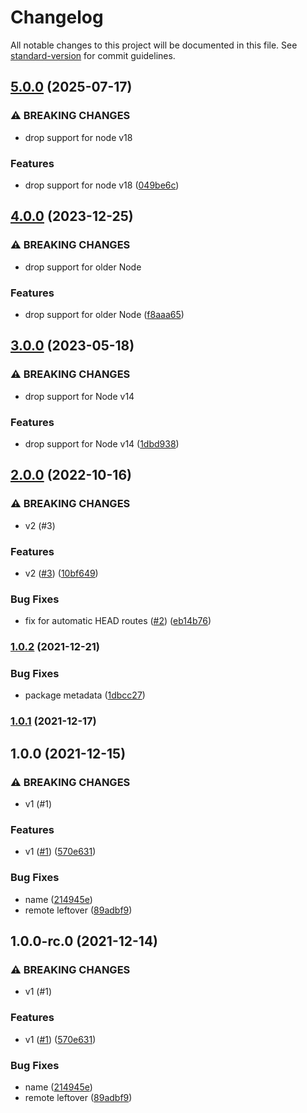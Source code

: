 # Changelog

All notable changes to this project will be documented in this file. See [standard-version](https://github.com/conventional-changelog/standard-version) for commit guidelines.

## [5.0.0](https://github.com/MetCoder95/fastify-split-validator/compare/v4.0.0...v5.0.0) (2025-07-17)


### ⚠ BREAKING CHANGES

* drop support for node v18

### Features

* drop support for node v18 ([049be6c](https://github.com/MetCoder95/fastify-split-validator/commit/049be6c30b8fc3938bba2eebe3e1b0be2750e725))

## [4.0.0](https://github.com/MetCoder95/fastify-split-validator/compare/v3.0.0...v4.0.0) (2023-12-25)


### ⚠ BREAKING CHANGES

* drop support for older Node

### Features

* drop support for older Node ([f8aaa65](https://github.com/MetCoder95/fastify-split-validator/commit/f8aaa658bcd9a4de6a2cae24c9e9ac8008c9a0a8))

## [3.0.0](https://github.com/MetCoder95/fastify-split-validator/compare/v2.0.0...v3.0.0) (2023-05-18)


### ⚠ BREAKING CHANGES

* drop support for Node v14

### Features

* drop support for Node v14 ([1dbd938](https://github.com/MetCoder95/fastify-split-validator/commit/1dbd938b39e0e6bd53e87033fd235b81c8cab925))

## [2.0.0](https://github.com/MetCoder95/fastify-split-validator/compare/v1.0.2...v2.0.0) (2022-10-16)


### ⚠ BREAKING CHANGES

* v2 (#3)

### Features

* v2 ([#3](https://github.com/MetCoder95/fastify-split-validator/issues/3)) ([10bf649](https://github.com/MetCoder95/fastify-split-validator/commit/10bf64987730eca37de6d0eb8ff50d6eae9335ec))


### Bug Fixes

* fix for automatic HEAD routes ([#2](https://github.com/MetCoder95/fastify-split-validator/issues/2)) ([eb14b76](https://github.com/MetCoder95/fastify-split-validator/commit/eb14b76d766f17ea955251b858c2ab2aa35a977b))

### [1.0.2](https://github.com/MetCoder95/fastify-split-validator/compare/v1.0.1...v1.0.2) (2021-12-21)


### Bug Fixes

* package metadata ([1dbcc27](https://github.com/MetCoder95/fastify-split-validator/commit/1dbcc2728c46365ed1ff0e9bdfd461331b00ec13))

### [1.0.1](https://github.com/MetCoder94/fastify-split-validator/compare/v1.0.0...v1.0.1) (2021-12-17)

## 1.0.0 (2021-12-15)


### ⚠ BREAKING CHANGES

* v1 (#1)

### Features

* v1 ([#1](https://github.com/MetCoder95/fastify-split-validator/issues/1)) ([570e631](https://github.com/MetCoder95/fastify-split-validator/commit/570e6317c6a0f1046d049c343988b700e0594571))


### Bug Fixes

* name ([214945e](https://github.com/MetCoder95/fastify-split-validator/commit/214945ea16e77faecb03ee99426231211a71c038))
* remote leftover ([89adbf9](https://github.com/MetCoder95/fastify-split-validator/commit/89adbf973c3989e91d158f6aec8331dd79958f33))

## 1.0.0-rc.0 (2021-12-14)


### ⚠ BREAKING CHANGES

* v1 (#1)

### Features

* v1 ([#1](https://github.com/MetCoder95/fastify-split-validator/issues/1)) ([570e631](https://github.com/MetCoder95/fastify-split-validator/commit/570e6317c6a0f1046d049c343988b700e0594571))


### Bug Fixes

* name ([214945e](https://github.com/MetCoder95/fastify-split-validator/commit/214945ea16e77faecb03ee99426231211a71c038))
* remote leftover ([89adbf9](https://github.com/MetCoder95/fastify-split-validator/commit/89adbf973c3989e91d158f6aec8331dd79958f33))
